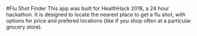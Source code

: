 #Flu Shot Finder
This app was built for HealthHack 2018, a 24 hour hackathon. It is designed
to locate the nearest place to get a flu shot, with options for price and
prefered locations (like if you shop often at a particular grocery store).
